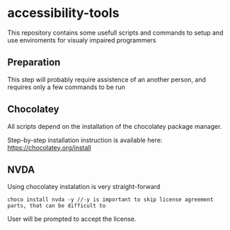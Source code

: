 # accessibility-tools

This repository contains some usefull scripts and commands to setup and use enviroments for visualy impaired programmers

## Preparation
This step will probably require assistence of an another person, and requires only a few commands to be run

## Chocolatey
All scripts depend on the installation of the chocolatey package manager.

Step-by-step installation instruction is available here: https://chocolatey.org/install

## NVDA
Using chocolatey instalation is very straight-forward

`choco install nvda -y //-y is important to skip license agreement parts, that can be difficult to ` 

User will be prompted to accept the license.